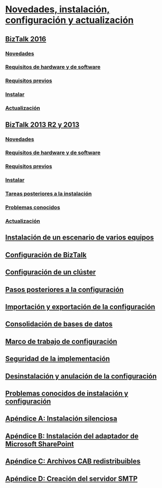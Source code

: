 # [Novedades, instalación, configuración y actualización](biztalk-server-what-s-new-installation-configuration-and-upgrade.md)
## [BizTalk 2016](biztalk-server-2016-what-s-new-and-installation.md)
### [Novedades](what-s-new-in-biztalk-server-2016.md)
### [Requisitos de hardware y de software](hardware-and-software-requirements-for-biztalk-server-2016.md)
### [Requisitos previos](set-up-and-install-prerequisites-for-biztalk-server-2016.md)
### [Instalar](install-biztalk-server-2016.md)
### [Actualización](upgrade-to-biztalk-server-2016.md)
## [BizTalk 2013 R2 y 2013](biztalk-server-2013-and-2013-r2-what-s-new-install-and-upgrade.md)
### [Novedades](what-s-new-in-biztalk-server-2013-and-2013-r2.md)
### [Requisitos de hardware y de software](hardware-and-software-requirements-for-biztalk-server-2013-and-2013-r2.md)
### [Requisitos previos](prepare-your-computer-for-installation.md)
### [Instalar](install-biztalk-server-2013-and-2013-r2.md)
### [Tareas posteriores a la instalación](post-installation-steps-for-biztalk-server-2013-and-2013-r2.md)
### [Problemas conocidos](known-issues-in-installation-configuration-and-deployment.md)
### [Actualización](upgrade-to-biztalk-server-2013-and-2013-r2.md)
## [Instalación de un escenario de varios equipos](install-biztalk-server-in-a-multi-computer-environment.md)
## [Configuración de BizTalk](configure-biztalk-server.md)
## [Configuración de un clúster](configure-biztalk-server-in-a-cluster.md)
## [Pasos posteriores a la configuración](post-configuration-steps-to-optimize-your-environment.md)
## [Importación y exportación de la configuración](import-and-export-biztalk-server-configuration.md)
## [Consolidación de bases de datos](consolidate-the-biztalk-server-databases2.md)
## [Marco de trabajo de configuración](working-with-the-configuration-framework.md)
## [Seguridad de la implementación](securing-your-biztalk-server-deployment.md)
## [Desinstalación y anulación de la configuración](uninstall-and-unconfigure-biztalk-server-to-remove-it.md)
## [Problemas conocidos de instalación y configuración](troubleshoot-known-issues-biztalk-install-setup.md)
## [Apéndice A: Instalación silenciosa](appendix-a-silent-installation.md)
## [Apéndice B: Instalación del adaptador de Microsoft SharePoint](appendix-b-install-the-microsoft-sharepoint-adapter.md)
## [Apéndice C: Archivos CAB redistribuibles](appendix-c-redistributable-cab-files.md)
## [Apéndice D: Creación del servidor SMTP](appendix-d-create-the-smtp-server.md)
